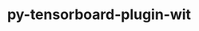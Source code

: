 ---
title: "py-tensorboard-plugin-wit"
layout: cache
categories: [package, develop]
meta: {"versions": ["1.8.1"], "compilers": ["apple-clang@=14.0.0", "apple-clang@=14.0.3", "gcc@=11.3.0", "gcc@=7.3.1"], "oss": ["amzn2", "ubuntu22.04", "ventura"], "platforms": ["darwin", "linux"], "targets": ["aarch64", "ivybridge", "x86_64_v3", "x86_64_v4"], "stacks": ["ml-darwin-aarch64-mps", "ml-linux-x86_64-cpu", "ml-linux-x86_64-cuda", "ml-linux-x86_64-rocm", "root"], "num_specs": 29, "num_specs_by_stack": {"ml-darwin-aarch64-mps": 6, "root": 29, "ml-linux-x86_64-cuda": 9, "ml-linux-x86_64-rocm": 9, "ml-linux-x86_64-cpu": 9}}
spec_details: [{"hash": "uirzodadjj2twhni2zdxmrcl2ukm7dzg", "compiler": "apple-clang@=14.0.0", "versions": ["1.8.1"], "os": "ventura", "platform": "darwin", "target": "aarch64", "variants": ["build_system=python_pip"], "stacks": ["ml-darwin-aarch64-mps", "root"], "size": "-", "tarball": "https://binaries.spack.io/develop/build_cache/darwin-ventura-aarch64/apple-clang-14.0.0/py-tensorboard-plugin-wit-1.8.1/darwin-ventura-aarch64-apple-clang-14.0.0-py-tensorboard-plugin-wit-1.8.1-uirzodadjj2twhni2zdxmrcl2ukm7dzg.spack"}, {"hash": "jotwlkgko7pa5jlpd7iqfjg3ri7pk4pp", "compiler": "apple-clang@=14.0.0", "versions": ["1.8.1"], "os": "ventura", "platform": "darwin", "target": "aarch64", "variants": ["build_system=python_pip"], "stacks": ["ml-darwin-aarch64-mps", "root"], "size": "-", "tarball": "https://binaries.spack.io/develop/build_cache/darwin-ventura-aarch64/apple-clang-14.0.0/py-tensorboard-plugin-wit-1.8.1/darwin-ventura-aarch64-apple-clang-14.0.0-py-tensorboard-plugin-wit-1.8.1-jotwlkgko7pa5jlpd7iqfjg3ri7pk4pp.spack"}, {"hash": "v5wugqxymw3r3axnlwvydb23nvhgmteu", "compiler": "apple-clang@=14.0.0", "versions": ["1.8.1"], "os": "ventura", "platform": "darwin", "target": "aarch64", "variants": ["build_system=python_pip"], "stacks": ["ml-darwin-aarch64-mps", "root"], "size": "-", "tarball": "https://binaries.spack.io/develop/build_cache/darwin-ventura-aarch64/apple-clang-14.0.0/py-tensorboard-plugin-wit-1.8.1/darwin-ventura-aarch64-apple-clang-14.0.0-py-tensorboard-plugin-wit-1.8.1-v5wugqxymw3r3axnlwvydb23nvhgmteu.spack"}, {"hash": "mdiwakdwaqnhivh4uuugtmyy4ravfq2l", "compiler": "apple-clang@=14.0.0", "versions": ["1.8.1"], "os": "ventura", "platform": "darwin", "target": "aarch64", "variants": ["build_system=python_pip"], "stacks": ["ml-darwin-aarch64-mps", "root"], "size": "-", "tarball": "https://binaries.spack.io/develop/build_cache/darwin-ventura-aarch64/apple-clang-14.0.0/py-tensorboard-plugin-wit-1.8.1/darwin-ventura-aarch64-apple-clang-14.0.0-py-tensorboard-plugin-wit-1.8.1-mdiwakdwaqnhivh4uuugtmyy4ravfq2l.spack"}, {"hash": "n44bxfkjfjuebkunx7v4zaeoesuyhcnc", "compiler": "apple-clang@=14.0.3", "versions": ["1.8.1"], "os": "ventura", "platform": "darwin", "target": "aarch64", "variants": ["build_system=python_pip"], "stacks": ["ml-darwin-aarch64-mps", "root"], "size": "-", "tarball": "https://binaries.spack.io/develop/build_cache/darwin-ventura-aarch64/apple-clang-14.0.3/py-tensorboard-plugin-wit-1.8.1/darwin-ventura-aarch64-apple-clang-14.0.3-py-tensorboard-plugin-wit-1.8.1-n44bxfkjfjuebkunx7v4zaeoesuyhcnc.spack"}, {"hash": "sekasrx7ekhi2nky4qake6evtcbgavr5", "compiler": "apple-clang@=14.0.3", "versions": ["1.8.1"], "os": "ventura", "platform": "darwin", "target": "aarch64", "variants": ["build_system=python_pip"], "stacks": ["ml-darwin-aarch64-mps", "root"], "size": "-", "tarball": "https://binaries.spack.io/develop/build_cache/darwin-ventura-aarch64/apple-clang-14.0.3/py-tensorboard-plugin-wit-1.8.1/darwin-ventura-aarch64-apple-clang-14.0.3-py-tensorboard-plugin-wit-1.8.1-sekasrx7ekhi2nky4qake6evtcbgavr5.spack"}, {"hash": "yamcezxbennrfdratub6sc5rdlvyaiic", "compiler": "gcc@=7.3.1", "versions": ["1.8.1"], "os": "amzn2", "platform": "linux", "target": "ivybridge", "variants": ["build_system=python_pip"], "stacks": ["root"], "size": "-", "tarball": "https://binaries.spack.io/develop/build_cache/linux-amzn2-ivybridge/gcc-7.3.1/py-tensorboard-plugin-wit-1.8.1/linux-amzn2-ivybridge-gcc-7.3.1-py-tensorboard-plugin-wit-1.8.1-yamcezxbennrfdratub6sc5rdlvyaiic.spack"}, {"hash": "nr33pztj46vrcp7uigzmcsl6lyzv46hf", "compiler": "gcc@=7.3.1", "versions": ["1.8.1"], "os": "amzn2", "platform": "linux", "target": "ivybridge", "variants": ["build_system=python_pip"], "stacks": ["root"], "size": "-", "tarball": "https://binaries.spack.io/develop/build_cache/linux-amzn2-ivybridge/gcc-7.3.1/py-tensorboard-plugin-wit-1.8.1/linux-amzn2-ivybridge-gcc-7.3.1-py-tensorboard-plugin-wit-1.8.1-nr33pztj46vrcp7uigzmcsl6lyzv46hf.spack"}, {"hash": "gb4rkuzjt4ertyz5hugnaegspof6tt2u", "compiler": "gcc@=7.3.1", "versions": ["1.8.1"], "os": "amzn2", "platform": "linux", "target": "ivybridge", "variants": ["build_system=python_pip"], "stacks": ["root"], "size": "-", "tarball": "https://binaries.spack.io/develop/build_cache/linux-amzn2-ivybridge/gcc-7.3.1/py-tensorboard-plugin-wit-1.8.1/linux-amzn2-ivybridge-gcc-7.3.1-py-tensorboard-plugin-wit-1.8.1-gb4rkuzjt4ertyz5hugnaegspof6tt2u.spack"}, {"hash": "fonenkbgjrp5amwmc44lg7ulgjaiw7ie", "compiler": "gcc@=7.3.1", "versions": ["1.8.1"], "os": "amzn2", "platform": "linux", "target": "ivybridge", "variants": ["build_system=python_pip"], "stacks": ["root"], "size": "-", "tarball": "https://binaries.spack.io/develop/build_cache/linux-amzn2-ivybridge/gcc-7.3.1/py-tensorboard-plugin-wit-1.8.1/linux-amzn2-ivybridge-gcc-7.3.1-py-tensorboard-plugin-wit-1.8.1-fonenkbgjrp5amwmc44lg7ulgjaiw7ie.spack"}, {"hash": "xhyqzqgkagcgvrpyjdewge7jjlw2wdah", "compiler": "gcc@=7.3.1", "versions": ["1.8.1"], "os": "amzn2", "platform": "linux", "target": "ivybridge", "variants": ["build_system=python_pip"], "stacks": ["root"], "size": "-", "tarball": "https://binaries.spack.io/develop/build_cache/linux-amzn2-ivybridge/gcc-7.3.1/py-tensorboard-plugin-wit-1.8.1/linux-amzn2-ivybridge-gcc-7.3.1-py-tensorboard-plugin-wit-1.8.1-xhyqzqgkagcgvrpyjdewge7jjlw2wdah.spack"}, {"hash": "xmyrp733svsuuak4lqtjpk56negtrc2o", "compiler": "gcc@=7.3.1", "versions": ["1.8.1"], "os": "amzn2", "platform": "linux", "target": "x86_64_v3", "variants": [], "stacks": ["root"], "size": "-", "tarball": "https://binaries.spack.io/develop/build_cache/linux-amzn2-x86_64_v3/gcc-7.3.1/py-tensorboard-plugin-wit-1.8.1/linux-amzn2-x86_64_v3-gcc-7.3.1-py-tensorboard-plugin-wit-1.8.1-xmyrp733svsuuak4lqtjpk56negtrc2o.spack"}, {"hash": "6klxfhj7i4ukjsjlidz7vgrxh335umo5", "compiler": "gcc@=7.3.1", "versions": ["1.8.1"], "os": "amzn2", "platform": "linux", "target": "x86_64_v3", "variants": ["build_system=python_pip"], "stacks": ["root"], "size": "-", "tarball": "https://binaries.spack.io/develop/build_cache/linux-amzn2-x86_64_v3/gcc-7.3.1/py-tensorboard-plugin-wit-1.8.1/linux-amzn2-x86_64_v3-gcc-7.3.1-py-tensorboard-plugin-wit-1.8.1-6klxfhj7i4ukjsjlidz7vgrxh335umo5.spack"}, {"hash": "5o2mrtohrajes3afzr5znlxpgooiegb7", "compiler": "gcc@=7.3.1", "versions": ["1.8.1"], "os": "amzn2", "platform": "linux", "target": "x86_64_v3", "variants": ["build_system=python_pip"], "stacks": ["root"], "size": "-", "tarball": "https://binaries.spack.io/develop/build_cache/linux-amzn2-x86_64_v3/gcc-7.3.1/py-tensorboard-plugin-wit-1.8.1/linux-amzn2-x86_64_v3-gcc-7.3.1-py-tensorboard-plugin-wit-1.8.1-5o2mrtohrajes3afzr5znlxpgooiegb7.spack"}, {"hash": "eewd2br3ailtfw2o6b2htnjawkqvuyge", "compiler": "gcc@=7.3.1", "versions": ["1.8.1"], "os": "amzn2", "platform": "linux", "target": "x86_64_v3", "variants": [], "stacks": ["root"], "size": "-", "tarball": "https://binaries.spack.io/develop/build_cache/linux-amzn2-x86_64_v3/gcc-7.3.1/py-tensorboard-plugin-wit-1.8.1/linux-amzn2-x86_64_v3-gcc-7.3.1-py-tensorboard-plugin-wit-1.8.1-eewd2br3ailtfw2o6b2htnjawkqvuyge.spack"}, {"hash": "6jzc2g4cgnjmj6p4nbwzqqtw4iqewggt", "compiler": "gcc@=7.3.1", "versions": ["1.8.1"], "os": "amzn2", "platform": "linux", "target": "x86_64_v3", "variants": ["build_system=python_pip"], "stacks": ["root"], "size": "-", "tarball": "https://binaries.spack.io/develop/build_cache/linux-amzn2-x86_64_v3/gcc-7.3.1/py-tensorboard-plugin-wit-1.8.1/linux-amzn2-x86_64_v3-gcc-7.3.1-py-tensorboard-plugin-wit-1.8.1-6jzc2g4cgnjmj6p4nbwzqqtw4iqewggt.spack"}, {"hash": "njacw4q2q43qavmzijziynje2hymyfrg", "compiler": "gcc@=7.3.1", "versions": ["1.8.1"], "os": "amzn2", "platform": "linux", "target": "x86_64_v3", "variants": [], "stacks": ["root"], "size": "-", "tarball": "https://binaries.spack.io/develop/build_cache/linux-amzn2-x86_64_v3/gcc-7.3.1/py-tensorboard-plugin-wit-1.8.1/linux-amzn2-x86_64_v3-gcc-7.3.1-py-tensorboard-plugin-wit-1.8.1-njacw4q2q43qavmzijziynje2hymyfrg.spack"}, {"hash": "kblnscr4ulwckn5ub3ijddgnha2cpnbb", "compiler": "gcc@=7.3.1", "versions": ["1.8.1"], "os": "amzn2", "platform": "linux", "target": "x86_64_v3", "variants": ["build_system=python_pip"], "stacks": ["root"], "size": "-", "tarball": "https://binaries.spack.io/develop/build_cache/linux-amzn2-x86_64_v3/gcc-7.3.1/py-tensorboard-plugin-wit-1.8.1/linux-amzn2-x86_64_v3-gcc-7.3.1-py-tensorboard-plugin-wit-1.8.1-kblnscr4ulwckn5ub3ijddgnha2cpnbb.spack"}, {"hash": "y5kj2423xktky3oeglhajnpinlp64p7f", "compiler": "gcc@=7.3.1", "versions": ["1.8.1"], "os": "amzn2", "platform": "linux", "target": "x86_64_v3", "variants": [], "stacks": ["root"], "size": "-", "tarball": "https://binaries.spack.io/develop/build_cache/linux-amzn2-x86_64_v3/gcc-7.3.1/py-tensorboard-plugin-wit-1.8.1/linux-amzn2-x86_64_v3-gcc-7.3.1-py-tensorboard-plugin-wit-1.8.1-y5kj2423xktky3oeglhajnpinlp64p7f.spack"}, {"hash": "hbwq6wzelpyke3kkkdz6cjmjunn4auul", "compiler": "gcc@=7.3.1", "versions": ["1.8.1"], "os": "amzn2", "platform": "linux", "target": "x86_64_v4", "variants": [], "stacks": ["root"], "size": "-", "tarball": "https://binaries.spack.io/develop/build_cache/linux-amzn2-x86_64_v4/gcc-7.3.1/py-tensorboard-plugin-wit-1.8.1/linux-amzn2-x86_64_v4-gcc-7.3.1-py-tensorboard-plugin-wit-1.8.1-hbwq6wzelpyke3kkkdz6cjmjunn4auul.spack"}, {"hash": "6lxabert34yiqr4g3phhfg4qgzbn6mms", "compiler": "gcc@=11.3.0", "versions": ["1.8.1"], "os": "ubuntu22.04", "platform": "linux", "target": "x86_64_v3", "variants": ["build_system=python_pip"], "stacks": ["ml-linux-x86_64-cuda", "ml-linux-x86_64-rocm", "ml-linux-x86_64-cpu", "root"], "size": "-", "tarball": "https://binaries.spack.io/develop/build_cache/linux-ubuntu22.04-x86_64_v3/gcc-11.3.0/py-tensorboard-plugin-wit-1.8.1/linux-ubuntu22.04-x86_64_v3-gcc-11.3.0-py-tensorboard-plugin-wit-1.8.1-6lxabert34yiqr4g3phhfg4qgzbn6mms.spack"}, {"hash": "33uwsz6ospbtthte6crmikiodgwhhuzr", "compiler": "gcc@=11.3.0", "versions": ["1.8.1"], "os": "ubuntu22.04", "platform": "linux", "target": "x86_64_v3", "variants": ["build_system=python_pip"], "stacks": ["ml-linux-x86_64-cuda", "ml-linux-x86_64-rocm", "ml-linux-x86_64-cpu", "root"], "size": "-", "tarball": "https://binaries.spack.io/develop/build_cache/linux-ubuntu22.04-x86_64_v3/gcc-11.3.0/py-tensorboard-plugin-wit-1.8.1/linux-ubuntu22.04-x86_64_v3-gcc-11.3.0-py-tensorboard-plugin-wit-1.8.1-33uwsz6ospbtthte6crmikiodgwhhuzr.spack"}, {"hash": "t5xileonkbtnpi4d2uxpvmyj6b6e7uyw", "compiler": "gcc@=11.3.0", "versions": ["1.8.1"], "os": "ubuntu22.04", "platform": "linux", "target": "x86_64_v3", "variants": ["build_system=python_pip"], "stacks": ["ml-linux-x86_64-cuda", "ml-linux-x86_64-rocm", "ml-linux-x86_64-cpu", "root"], "size": "-", "tarball": "https://binaries.spack.io/develop/build_cache/linux-ubuntu22.04-x86_64_v3/gcc-11.3.0/py-tensorboard-plugin-wit-1.8.1/linux-ubuntu22.04-x86_64_v3-gcc-11.3.0-py-tensorboard-plugin-wit-1.8.1-t5xileonkbtnpi4d2uxpvmyj6b6e7uyw.spack"}, {"hash": "6omsapraprjht2lkca2tnamt7g6lyqls", "compiler": "gcc@=11.3.0", "versions": ["1.8.1"], "os": "ubuntu22.04", "platform": "linux", "target": "x86_64_v3", "variants": ["build_system=python_pip"], "stacks": ["ml-linux-x86_64-cuda", "ml-linux-x86_64-rocm", "ml-linux-x86_64-cpu", "root"], "size": "-", "tarball": "https://binaries.spack.io/develop/build_cache/linux-ubuntu22.04-x86_64_v3/gcc-11.3.0/py-tensorboard-plugin-wit-1.8.1/linux-ubuntu22.04-x86_64_v3-gcc-11.3.0-py-tensorboard-plugin-wit-1.8.1-6omsapraprjht2lkca2tnamt7g6lyqls.spack"}, {"hash": "4tpwtcsuhtsalbqvxd4x3trkcoemgwne", "compiler": "gcc@=11.3.0", "versions": ["1.8.1"], "os": "ubuntu22.04", "platform": "linux", "target": "x86_64_v3", "variants": ["build_system=python_pip"], "stacks": ["ml-linux-x86_64-cuda", "ml-linux-x86_64-rocm", "ml-linux-x86_64-cpu", "root"], "size": "-", "tarball": "https://binaries.spack.io/develop/build_cache/linux-ubuntu22.04-x86_64_v3/gcc-11.3.0/py-tensorboard-plugin-wit-1.8.1/linux-ubuntu22.04-x86_64_v3-gcc-11.3.0-py-tensorboard-plugin-wit-1.8.1-4tpwtcsuhtsalbqvxd4x3trkcoemgwne.spack"}, {"hash": "itdz7f5qmb3irva7dn3krl7elamjla5h", "compiler": "gcc@=11.3.0", "versions": ["1.8.1"], "os": "ubuntu22.04", "platform": "linux", "target": "x86_64_v3", "variants": ["build_system=python_pip"], "stacks": ["ml-linux-x86_64-cuda", "ml-linux-x86_64-rocm", "ml-linux-x86_64-cpu", "root"], "size": "-", "tarball": "https://binaries.spack.io/develop/build_cache/linux-ubuntu22.04-x86_64_v3/gcc-11.3.0/py-tensorboard-plugin-wit-1.8.1/linux-ubuntu22.04-x86_64_v3-gcc-11.3.0-py-tensorboard-plugin-wit-1.8.1-itdz7f5qmb3irva7dn3krl7elamjla5h.spack"}, {"hash": "3aclhfmfma4no255wlg3ylgmdauqhvun", "compiler": "gcc@=11.3.0", "versions": ["1.8.1"], "os": "ubuntu22.04", "platform": "linux", "target": "x86_64_v3", "variants": ["build_system=python_pip"], "stacks": ["ml-linux-x86_64-cuda", "ml-linux-x86_64-rocm", "ml-linux-x86_64-cpu", "root"], "size": "-", "tarball": "https://binaries.spack.io/develop/build_cache/linux-ubuntu22.04-x86_64_v3/gcc-11.3.0/py-tensorboard-plugin-wit-1.8.1/linux-ubuntu22.04-x86_64_v3-gcc-11.3.0-py-tensorboard-plugin-wit-1.8.1-3aclhfmfma4no255wlg3ylgmdauqhvun.spack"}, {"hash": "cf7e4o4n65jhknjb76dfnvbyb237ehac", "compiler": "gcc@=11.3.0", "versions": ["1.8.1"], "os": "ubuntu22.04", "platform": "linux", "target": "x86_64_v3", "variants": ["build_system=python_pip"], "stacks": ["ml-linux-x86_64-cuda", "ml-linux-x86_64-rocm", "ml-linux-x86_64-cpu", "root"], "size": "-", "tarball": "https://binaries.spack.io/develop/build_cache/linux-ubuntu22.04-x86_64_v3/gcc-11.3.0/py-tensorboard-plugin-wit-1.8.1/linux-ubuntu22.04-x86_64_v3-gcc-11.3.0-py-tensorboard-plugin-wit-1.8.1-cf7e4o4n65jhknjb76dfnvbyb237ehac.spack"}, {"hash": "dsipnthrwocbb5qff7hifktn6olqx7j3", "compiler": "gcc@=11.3.0", "versions": ["1.8.1"], "os": "ubuntu22.04", "platform": "linux", "target": "x86_64_v3", "variants": ["build_system=python_pip"], "stacks": ["ml-linux-x86_64-cuda", "ml-linux-x86_64-rocm", "ml-linux-x86_64-cpu", "root"], "size": "-", "tarball": "https://binaries.spack.io/develop/build_cache/linux-ubuntu22.04-x86_64_v3/gcc-11.3.0/py-tensorboard-plugin-wit-1.8.1/linux-ubuntu22.04-x86_64_v3-gcc-11.3.0-py-tensorboard-plugin-wit-1.8.1-dsipnthrwocbb5qff7hifktn6olqx7j3.spack"}]
---